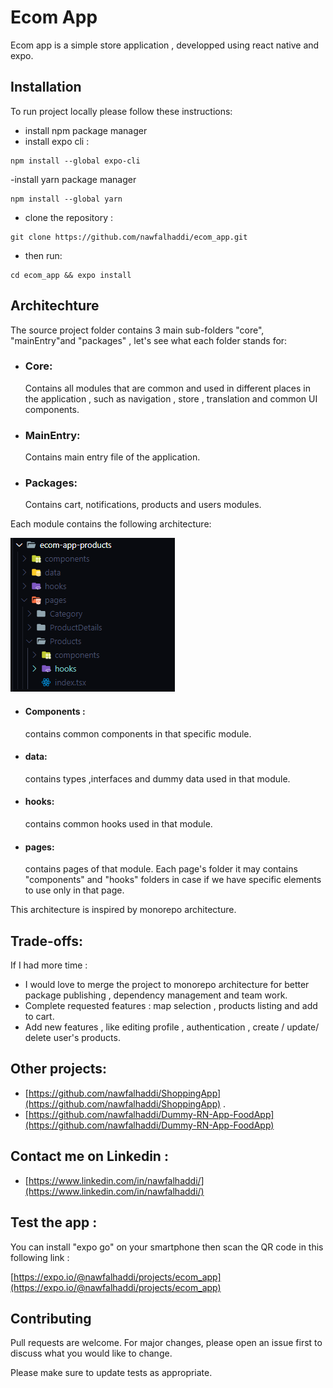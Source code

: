 # Ecom App

Ecom app is a simple store application , developped using react native and expo.

## Installation

To run project locally please follow these instructions:
- install npm package manager 
- install expo cli :
```
npm install --global expo-cli
```
-install yarn package manager
```
npm install --global yarn
```
- clone the repository : 
```
git clone https://github.com/nawfalhaddi/ecom_app.git
```
- then run:
```
cd ecom_app && expo install

```

## Architechture
The source project folder contains 3 main sub-folders "core", "mainEntry"and "packages" , let's see what each folder stands for: 

- ### Core: 
    Contains all modules that are common and used in different places in the application , such as navigation , store , translation and common UI components.
- ### MainEntry: 
    Contains main entry file of the application.
- ### Packages: 
    Contains cart, notifications, products and users modules.

Each module contains the following architecture:

![alt text](https://github.com/nawfalhaddi/ecom_app/blob/main/module_architecture.png)


 - ####  Components : 
    contains common components in that specific module.
 - ####  data: 
    contains types ,interfaces and dummy data used in that module.

 - ####  hooks: 
    contains common hooks used in that module.

 - ####  pages: 
    contains pages of that module. Each page's folder it may contains "components" and "hooks" folders in case if we have specific elements to use only in that page.
    
This architecture is inspired by monorepo architecture.

## Trade-offs:
If I had more time :
- I would love to merge the project to monorepo architecture for better package publishing , dependency management and team work.
- Complete requested features : map selection , products listing and add to cart.
- Add new features , like editing profile , authentication , create / update/ delete user's products.

## Other projects: 
- [https://github.com/nawfalhaddi/ShoppingApp](https://github.com/nawfalhaddi/ShoppingApp) .
- [https://github.com/nawfalhaddi/Dummy-RN-App-FoodApp](https://github.com/nawfalhaddi/Dummy-RN-App-FoodApp)

## Contact me on Linkedin :
- [https://www.linkedin.com/in/nawfalhaddi/](https://www.linkedin.com/in/nawfalhaddi/)

## Test the app :
You can install "expo go"  on your smartphone then scan the QR code in this following link :

[https://expo.io/@nawfalhaddi/projects/ecom_app](https://expo.io/@nawfalhaddi/projects/ecom_app)


## Contributing
Pull requests are welcome. For major changes, please open an issue first to discuss what you would like to change.

Please make sure to update tests as appropriate.

